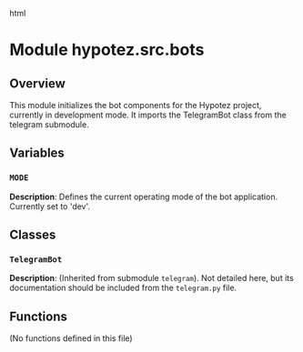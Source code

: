 html
<h1>Module hypotez.src.bots</h1>

<h2>Overview</h2>
<p>This module initializes the bot components for the Hypotez project, currently in development mode. It imports the TelegramBot class from the telegram submodule.</p>

<h2>Variables</h2>

<h3><code>MODE</code></h3>

<p><strong>Description</strong>: Defines the current operating mode of the bot application. Currently set to 'dev'.</p>


<h2>Classes</h2>

<h3><code>TelegramBot</code></h3>

<p><strong>Description</strong>: (Inherited from submodule <code>telegram</code>). Not detailed here, but its documentation should be included from the <code>telegram.py</code> file.</p>

<h2>Functions</h2>

<p> (No functions defined in this file)</p>